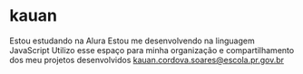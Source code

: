 # kauan
Estou estudando na Alura
Estou me desenvolvendo na linguagem JavaScript
Utilizo esse espaço para minha organização e compartilhamento dos meu projetos desenvolvidos
kauan.cordova.soares@escola.pr.gov.br
